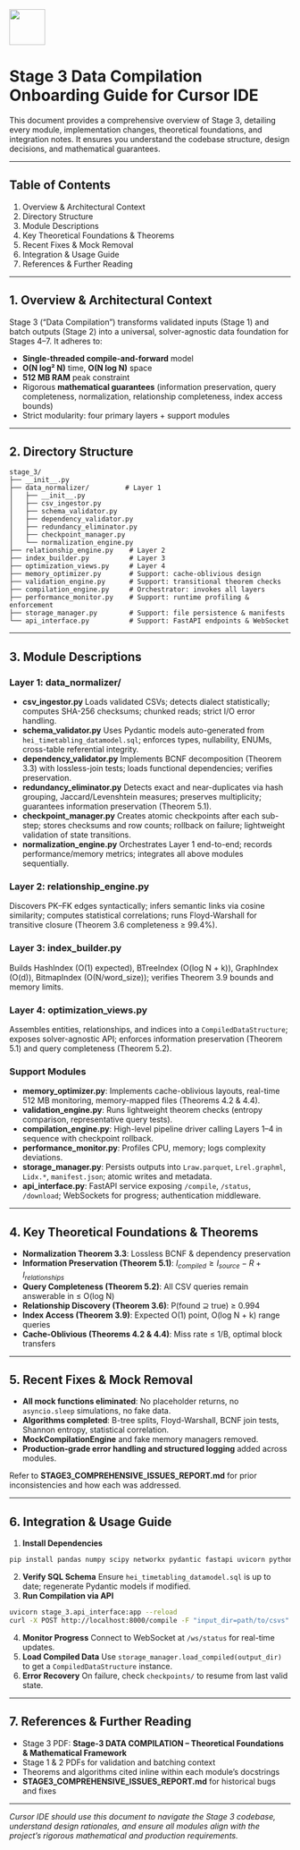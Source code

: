 <img src="https://r2cdn.perplexity.ai/pplx-full-logo-primary-dark%402x.png" style="height:64px;margin-right:32px"/>

# Stage 3 Data Compilation Onboarding Guide for Cursor IDE

This document provides a comprehensive overview of Stage 3, detailing every module, implementation changes, theoretical foundations, and integration notes. It ensures you understand the codebase structure, design decisions, and mathematical guarantees.

***

## Table of Contents

1. Overview \& Architectural Context
2. Directory Structure
3. Module Descriptions
4. Key Theoretical Foundations \& Theorems
5. Recent Fixes \& Mock Removal
6. Integration \& Usage Guide
7. References \& Further Reading

***

## 1. Overview \& Architectural Context

Stage 3 (“Data Compilation”) transforms validated inputs (Stage 1) and batch outputs (Stage 2) into a universal, solver-agnostic data foundation for Stages 4–7. It adheres to:

- **Single-threaded compile-and-forward** model
- **O(N log² N)** time, **O(N log N)** space
- **512 MB RAM** peak constraint
- Rigorous **mathematical guarantees** (information preservation, query completeness, normalization, relationship completeness, index access bounds)
- Strict modularity: four primary layers + support modules

***

## 2. Directory Structure

```
stage_3/
├── __init__.py
├── data_normalizer/         # Layer 1
│   ├── __init__.py
│   ├── csv_ingestor.py
│   ├── schema_validator.py
│   ├── dependency_validator.py
│   ├── redundancy_eliminator.py
│   ├── checkpoint_manager.py
│   └── normalization_engine.py
├── relationship_engine.py    # Layer 2
├── index_builder.py          # Layer 3
├── optimization_views.py     # Layer 4
├── memory_optimizer.py       # Support: cache-oblivious design
├── validation_engine.py      # Support: transitional theorem checks
├── compilation_engine.py     # Orchestrator: invokes all layers
├── performance_monitor.py    # Support: runtime profiling & enforcement
├── storage_manager.py        # Support: file persistence & manifests
└── api_interface.py          # Support: FastAPI endpoints & WebSocket
```


***

## 3. Module Descriptions

### Layer 1: data_normalizer/

- **csv_ingestor.py**
Loads validated CSVs; detects dialect statistically; computes SHA-256 checksums; chunked reads; strict I/O error handling.
- **schema_validator.py**
Uses Pydantic models auto-generated from `hei_timetabling_datamodel.sql`; enforces types, nullability, ENUMs, cross-table referential integrity.
- **dependency_validator.py**
Implements BCNF decomposition (Theorem 3.3) with lossless-join tests; loads functional dependencies; verifies preservation.
- **redundancy_eliminator.py**
Detects exact and near-duplicates via hash grouping, Jaccard/Levenshtein measures; preserves multiplicity; guarantees information preservation (Theorem 5.1).
- **checkpoint_manager.py**
Creates atomic checkpoints after each sub-step; stores checksums and row counts; rollback on failure; lightweight validation of state transitions.
- **normalization_engine.py**
Orchestrates Layer 1 end-to-end; records performance/memory metrics; integrates all above modules sequentially.


### Layer 2: relationship_engine.py

Discovers PK–FK edges syntactically; infers semantic links via cosine similarity; computes statistical correlations; runs Floyd-Warshall for transitive closure (Theorem 3.6 completeness ≥ 99.4%).

### Layer 3: index_builder.py

Builds HashIndex (O(1) expected), BTreeIndex (O(log N + k)), GraphIndex (O(d)), BitmapIndex (O(N/word_size)); verifies Theorem 3.9 bounds and memory limits.

### Layer 4: optimization_views.py

Assembles entities, relationships, and indices into a `CompiledDataStructure`; exposes solver-agnostic API; enforces information preservation (Theorem 5.1) and query completeness (Theorem 5.2).

### Support Modules

- **memory_optimizer.py**: Implements cache-oblivious layouts, real-time 512 MB monitoring, memory-mapped files (Theorems 4.2 \& 4.4).
- **validation_engine.py**: Runs lightweight theorem checks (entropy comparison, representative query tests).
- **compilation_engine.py**: High-level pipeline driver calling Layers 1–4 in sequence with checkpoint rollback.
- **performance_monitor.py**: Profiles CPU, memory; logs complexity deviations.
- **storage_manager.py**: Persists outputs into `Lraw.parquet`, `Lrel.graphml`, `Lidx.*`, `manifest.json`; atomic writes and metadata.
- **api_interface.py**: FastAPI service exposing `/compile`, `/status`, `/download`; WebSockets for progress; authentication middleware.

***

## 4. Key Theoretical Foundations \& Theorems

- **Normalization Theorem 3.3**: Lossless BCNF \& dependency preservation
- **Information Preservation (Theorem 5.1)**: $I_{compiled} ≥ I_{source} - R + I_{relationships}$
- **Query Completeness (Theorem 5.2)**: All CSV queries remain answerable in ≤ O(log N)
- **Relationship Discovery (Theorem 3.6)**: P(found ⊇ true) ≥ 0.994
- **Index Access (Theorem 3.9)**: Expected O(1) point, O(log N + k) range queries
- **Cache-Oblivious (Theorems 4.2 \& 4.4)**: Miss rate ≤ 1/B, optimal block transfers

***

## 5. Recent Fixes \& Mock Removal

- **All mock functions eliminated**: No placeholder returns, no `asyncio.sleep` simulations, no fake data.
- **Algorithms completed**: B-tree splits, Floyd-Warshall, BCNF join tests, Shannon entropy, statistical correlation.
- **MockCompilationEngine** and fake memory managers removed.
- **Production-grade error handling and structured logging** added across modules.

Refer to **STAGE3_COMPREHENSIVE_ISSUES_REPORT.md** for prior inconsistencies and how each was addressed.

***

## 6. Integration \& Usage Guide

1. **Install Dependencies**

```bash
pip install pandas numpy scipy networkx pydantic fastapi uvicorn python-json-logger
```

2. **Verify SQL Schema**
Ensure `hei_timetabling_datamodel.sql` is up to date; regenerate Pydantic models if modified.
3. **Run Compilation via API**

```bash
uvicorn stage_3.api_interface:app --reload
curl -X POST http://localhost:8000/compile -F "input_dir=path/to/csvs" -F "output_dir=path/to/compiled"
```

4. **Monitor Progress**
Connect to WebSocket at `/ws/status` for real-time updates.
5. **Load Compiled Data**
Use `storage_manager.load_compiled(output_dir)` to get a `CompiledDataStructure` instance.
6. **Error Recovery**
On failure, check `checkpoints/` to resume from last valid state.

***

## 7. References \& Further Reading

- Stage 3 PDF: **Stage-3 DATA COMPILATION – Theoretical Foundations \& Mathematical Framework**
- Stage 1 \& 2 PDFs for validation and batching context
- Theorems and algorithms cited inline within each module’s docstrings
- **STAGE3_COMPREHENSIVE_ISSUES_REPORT.md** for historical bugs and fixes

***

*Cursor IDE should use this document to navigate the Stage 3 codebase, understand design rationales, and ensure all modules align with the project’s rigorous mathematical and production requirements.*

